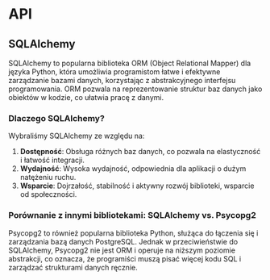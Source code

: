 # API

## SQLAlchemy

SQLAlchemy to popularna biblioteka ORM (Object Relational Mapper) dla języka Python, która umożliwia programistom łatwe i efektywne zarządzanie bazami danych, korzystając z abstrakcyjnego interfejsu programowania. ORM pozwala na reprezentowanie struktur baz danych jako obiektów w kodzie, co ułatwia pracę z danymi.

### Dlaczego SQLAlchemy?

Wybraliśmy SQLAlchemy ze względu na:

1. **Dostępność**: Obsługa różnych baz danych, co pozwala na elastyczność i łatwość integracji.
2. **Wydajność**: Wysoka wydajność, odpowiednia dla aplikacji o dużym natężeniu ruchu.
3. **Wsparcie**: Dojrzałość, stabilność i aktywny rozwój biblioteki, wsparcie od społeczności.

### Porównanie z innymi bibliotekami: SQLAlchemy vs. Psycopg2

Psycopg2 to również popularna biblioteka Python, służąca do łączenia się i zarządzania bazą danych PostgreSQL. Jednak w przeciwieństwie do SQLAlchemy, Psycopg2 nie jest ORM i operuje na niższym poziomie abstrakcji, co oznacza, że programiści muszą pisać więcej kodu SQL i zarządzać strukturami danych ręcznie.
